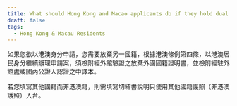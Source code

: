 ```yaml
---
title: What should Hong Kong and Macao applicants do if they hold dual citizenship?
draft: false
tags:
  - Hong Kong & Macau Residents
---
```

如果您欲以港澳身分申請，您需要放棄另一國籍，根據港澳條例第四條，以港澳居民身分繼續辦理申請案，須檢附經外館驗證之放棄外國國籍證明書，並檢附經駐外館處或國內公證人認證之中譯本。

若您填寫其他國籍而非港澳籍，則需填寫切結書說明只使用其他國籍護照（非港澳護照）入台。